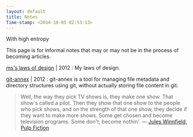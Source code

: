```yaml
---
layout: default
title: Notes
Time-stamp: <2014-10-05 02:53:13>
---
```


<div class="subtitle meta">With high entropy</div>

This page is for informal notes that may or may not be in the process of
becoming articles.

[ms's laws of design](/notes/lawsofdesign/) <span class="meta">| 2012</span>
: My laws of design.

[git-annex](/notes/git-annex/) <span class="meta">| 2012</span>
: git-annex is a tool for managing file metadata and directory structures using
  git, without actually storing file content in git.

> Well, the way they pick TV shows is, they make one show. That show's called a
> pilot. Then they show that one show to the people who pick shows, and on the
> strength of that one show, they decide if they want to make more shows. Some
> get chosen and become television programs. Some don't; become
> nothin'. &mdash;
> [Jules Winnfield, Pulp Fiction](http://www.youtube.com/watch?v=vEnpT8UiV_w)

